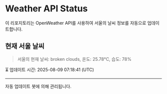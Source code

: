 
# Weather API Status

이 리포지토리는 OpenWeather API를 사용하여 서울의 날씨 정보를 자동으로 업데이트합니다.

## 현재 서울 날씨
> 서울의 현재 날씨: broken clouds, 온도: 25.78°C, 습도: 78%

⏳ 업데이트 시간: 2025-08-09 07:18:41 (UTC)

---
자동 업데이트 봇에 의해 관리됩니다.
